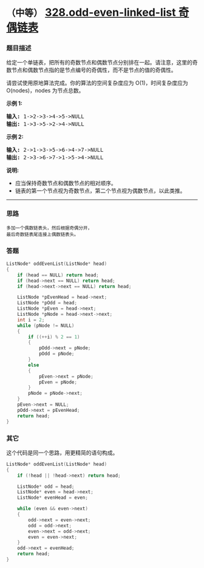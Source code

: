 # `（中等）`  [328.odd-even-linked-list 奇偶链表](https://leetcode-cn.com/problems/odd-even-linked-list/)

### 题目描述
<p>给定一个单链表，把所有的奇数节点和偶数节点分别排在一起。请注意，这里的奇数节点和偶数节点指的是节点编号的奇偶性，而不是节点的值的奇偶性。</p>

<p>请尝试使用原地算法完成。你的算法的空间复杂度应为 O(1)，时间复杂度应为 O(nodes)，nodes 为节点总数。</p>

<p><strong>示例 1:</strong></p>

<pre><strong>输入:</strong> 1-&gt;2-&gt;3-&gt;4-&gt;5-&gt;NULL
<strong>输出:</strong> 1-&gt;3-&gt;5-&gt;2-&gt;4-&gt;NULL
</pre>

<p><strong>示例 2:</strong></p>

<pre><strong>输入:</strong> 2-&gt;1-&gt;3-&gt;5-&gt;6-&gt;4-&gt;7-&gt;NULL 
<strong>输出:</strong> 2-&gt;3-&gt;6-&gt;7-&gt;1-&gt;5-&gt;4-&gt;NULL</pre>

<p><strong>说明:</strong></p>

<ul>
	<li>应当保持奇数节点和偶数节点的相对顺序。</li>
	<li>链表的第一个节点视为奇数节点，第二个节点视为偶数节点，以此类推。</li>
</ul>


---
### 思路
```
多加一个偶数链表头，然后根据奇偶分开，  
最后奇数链表尾连接上偶数链表头。
```

### 答题
``` C++
ListNode* oddEvenList(ListNode* head) 
{
	if (head == NULL) return head;
	if (head->next == NULL) return head;
	if (head->next->next == NULL) return head;

	ListNode *pEvenHead = head->next;
	ListNode *pOdd = head;
	ListNode *pEven = head->next;
	ListNode *pNode = head->next->next;
	int i = 2;
	while (pNode != NULL)
	{
		if ((++i) % 2 == 1)
		{
			pOdd->next = pNode;
			pOdd = pNode;
		}
		else
		{
			pEven->next = pNode;
			pEven = pNode;
		}
		pNode = pNode->next;
	}
	pEven->next = NULL;
	pOdd->next = pEvenHead;
	return head;
}
```

### 其它
这个代码是同一个思路，用更精简的语句构成。  
``` C++
ListNode* oddEvenList(ListNode* head) 
{
	if (!head || !head->next) return head;

	ListNode* odd = head;
	ListNode* even = head->next;
	ListNode* evenHead = even;

	while (even && even->next) 
	{
		odd->next = even->next;
		odd = odd->next;
		even->next = odd->next;
		even = even->next;
	}
	odd->next = evenHead;
	return head;
}
```

